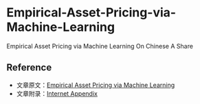 # Empirical-Asset-Pricing-via-Machine-Learning
Empirical Asset Pricing via Machine Learning On Chinese A Share

## Reference

* 文章原文：[Empirical Asset Pricing via Machine Learning](https://link.zhihu.com/?target=https%3A//academic.oup.com/rfs/article/33/5/2223/5758276%23supplementary-data)
* 文章附录：[Internet Appendix](https://link.zhihu.com/?target=https%3A//oup.silverchair-cdn.com/oup/backfile/Content_public/Journal/rfs/33/5/10.1093_rfs_hhaa009/4/hhaa009_supplementary_data.pdf%3FExpires%3D1653941700%26Signature%3DQtH8v5-qA2fRgNDSyXdEkBEoLvBKUIkK0Xr4lbWobdWxYP1I2MT32Qw3jvV8QK9iQeFWbMQI2zxcK2Uq0vFYm-rQMXe3aM074sMni-u2QH12pZ7CTzAPDw0VfVH0DoF0i3I02lA3wJAh3tJpcX9nhsMdtl9mt93AfSJJGhjJgIInygPalBrW4b1a-nDiG3zrJufNx1TjMkpkzO~olxPcAJXTguELNntONO8JoL36edF7qLTM8tMR8hq7F6SVltweHbZG1wpZb0XElrcqJ0lzI78IZCmGt3Qrb4keA10FzQhWTTgJNlarNIPxphYi7fYf9Qdz3IvRgCLYRvIDkOafEA__%26Key-Pair-Id%3DAPKAIE5G5CRDK6RD3PGA)

